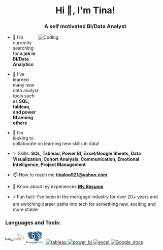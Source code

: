 <h1 align="center">Hi 👋, I'm Tina!</h1>
<h3 align="center">A self motivated BI/Data Analyst</h3>
<img align="right" alt="Coding" width="400" height="320" src="https://images.squarespace-cdn.com/content/v1/55ed989ee4b0c7f115ddc924/1541600620919-VEI2IOYGNT2WJXA2W4A0/analytics.gif">

- 🔭 I’m currently searching for **a job in BI/Data Analytics**

- 🌱 I’ve learned many new data analyst tools such as **SQL, tableau, and power BI among others**

- 👯 I’m looking to collaborate on learning new skills in data!

- ✨ Skills: **SQL, Tableau, Power BI, Excel/Google Sheets, Data Visualization, Cohort Analysis, Communication, Emotional Intelligence, Project Management**

- 📫 How to reach me **tinaloo921@yahoo.com**

- 📄 Know about my experiences **<a href="https://docs.google.com/document/d/1wKyICekSJ0CEORKHpb2Zm6byrQ_Nrq1xIDF7ETut5pQ/edit"> My Resume </a>**

- ⚡ Fun fact: I've been in the mortgage industry for over 20+ years and am switching career paths into tech for something new, exciting and more stable


<h3 align="left">Languages and Tools:</h3>
<p align="left"> <a href="https://www.mysql.com/" target="_blank" rel="noreferrer"> <img src="https://raw.githubusercontent.com/devicons/devicon/master/icons/mysql/mysql-original-wordmark.svg" alt="mysql" width="60" height="40"/> </a> <a href="https://www.postgresql.org" target="_blank" rel="noreferrer"> <img src="https://raw.githubusercontent.com/devicons/devicon/master/icons/postgresql/postgresql-original-wordmark.svg" alt="postgresql" width="60" height="40"/> </a> <a href="https://www.tableau.com/" target="_blank" rel="noreferrer"> <img src="https://dev3lop.com/wp-content/uploads/2017/04/tableau-logo-tableau-software.jpg" alt="tableau" width="100" height="40"/> </a> <a href="https://www.powerbi.microsoft.com/" target="_blank" rel="noreferrer"> <img src="https://www.c5alliance.com/wp-content/uploads/2021/01/power-bi_logo.png" alt="power_bi" width="100" height="40"/> </a> <a href="https://www.microsoft.com/" target="_blank" rel="noreferrer"> <img src="https://www.nicepng.com/png/detail/990-9907356_microsoft-excel-icon-microsoft-excel.png" alt="excel" width="40" height="40"/> </a> <a href="https://www.docs.google.com/" target="_blank" rel="noreferrer"> <img src="https://icon-library.com/images/google-sheets-icon/google-sheets-icon-1.jpg" alt="Google_docs" width="100" height="40"/> </a> </p>

